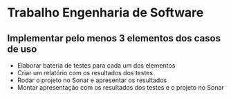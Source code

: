 # Trabalho Engenharia de Software

## Implementar pelo menos 3 elementos dos casos de uso 
*	Elaborar bateria de testes para cada um dos elementos
*	Criar um relatório com os resultados dos testes
*	Rodar o projeto no Sonar e apresentar os resultados 
*	Montar apresentação com os resultados dos testes e o projeto no Sonar
